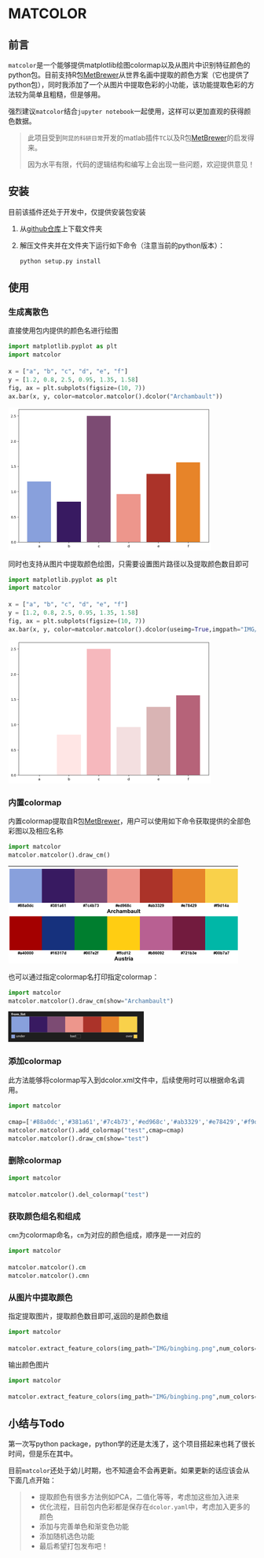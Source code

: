 # MATCOLOR

## 前言

`matcolor`是一个能够提供matplotlib绘图colormap以及从图片中识别特征颜色的python包。目前支持R包[MetBrewer](https://github.com/BlakeRMills/MetBrewer)从世界名画中提取的颜色方案（它也提供了python包），同时我添加了一个从图片中提取色彩的小功能，该功能提取色彩的方法较为简单且粗糙，但是够用。

强烈建议`matcolor`结合`jupyter notebook`一起使用，这样可以更加直观的获得颜色数据。

> 此项目受到`阿昆的科研日常`开发的matlab插件`TC`以及R包[MetBrewer](https://github.com/BlakeRMills/MetBrewer)的启发得来。  
>
> 因为水平有限，代码的逻辑结构和编写上会出现一些问题，欢迎提供意见！

## 安装

目前该插件还处于开发中，仅提供安装包安装

1. 从[github仓库](https://github.com/Zuttergutao/matcolor_pkg)上下载文件夹

2. 解压文件夹并在文件夹下运行如下命令（注意当前的python版本）：

    ```python
    python setup.py install 
    ```

## 使用

### 生成离散色

直接使用包内提供的颜色名进行绘图

```python
import matplotlib.pyplot as plt
import matcolor

x = ["a", "b", "c", "d", "e", "f"]
y = [1.2, 0.8, 2.5, 0.95, 1.35, 1.58]
fig, ax = plt.subplots(figsize=(10, 7))
ax.bar(x, y, color=matcolor.matcolor().dcolor("Archambault"))
```

<img src="test\IMG\3.png" alt="1" style="zoom:50%;" />

同时也支持从图片中提取颜色绘图，只需要设置图片路径以及提取颜色数目即可

```python
import matplotlib.pyplot as plt
import matcolor

x = ["a", "b", "c", "d", "e", "f"]
y = [1.2, 0.8, 2.5, 0.95, 1.35, 1.58]
fig, ax = plt.subplots(figsize=(10, 7))
ax.bar(x, y, color=matcolor.matcolor().dcolor(useimg=True,imgpath="IMG/coin.png",numcolors=6))
```

<img src="test\IMG\4.png" alt="1" style="zoom:50%;" />

### 内置colormap

内置colormap提取自R包[MetBrewer](https://github.com/BlakeRMills/MetBrewer)，用户可以使用如下命令获取提供的全部色彩图以及相应名称

```python
import matcolor
matcolor.matcolor().draw_cm()
```

<img src="test\IMG\1.png" alt="1" style="zoom:50%;" />

也可以通过指定colormap名打印指定colormap：

```python
import matcolor
matcolor.matcolor().draw_cm(show="Archambault")
```

<img src="test\IMG\2.png" alt="1" style="zoom:50%;" />

### 添加colormap

此方法能够将colormap写入到dcolor.xml文件中，后续使用时可以根据命名调用。

```python
import matcolor

cmap=['#88a0dc','#381a61','#7c4b73','#ed968c','#ab3329','#e78429','#f9d14a']
matcolor.matcolor().add_colormap("test",cmap=cmap)
matcolor.matcolor().draw_cm(show="test")
```

### 删除colormap

```python
import matcolor

matcolor.matcolor().del_colormap("test")
```

### 获取颜色组名和组成

`cmn`为colormap命名，`cm`为对应的颜色组成，顺序是一一对应的

```python
import matcolor

matcolor.matcolor().cm
matcolor.matcolor().cmn
```

### 从图片中提取颜色

指定提取图片，提取颜色数目即可,返回的是颜色数组

```python
import matcolor

matcolor.extract_feature_colors(img_path="IMG/bingbing.png",num_colors=10).colormap()
```

输出颜色图片

```python
import matcolor

matcolor.extract_feature_colors(img_path="IMG/bingbing.png",num_colors=10).draw_cm(savefig=True)
```



## 小结与Todo

第一次写python package，python学的还是太浅了，这个项目搭起来也耗了很长时间，但是乐在其中。

目前`matcolor`还处于幼儿时期，也不知道会不会再更新。如果更新的话应该会从下面几点开始：

> - 提取颜色有很多方法例如PCA，二值化等等，考虑加这些加入进来
> - 优化流程，目前包内色彩都是保存在`dcolor.yaml`中，考虑加入更多的颜色
> - 添加与完善单色和渐变色功能
> - 添加随机选色功能
> - 最后希望打包发布吧！

